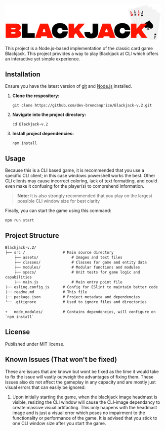 ![Readme.md Blackjack Header Image](/src/assets/github_headmast.png)

This project is a Node.js-based implementation of the classic card game Blackjack.  This project provides a way to play Blackjack at CLI which offers an interactive yet simple experience.


## Installation
Ensure you have the latest version of [git](https://git-scm.com/downloads) and [Node.js](https://nodejs.org/en/download) installed.

1. **Clone the respository:**
    ```shell
    git clone https://github.com/dev-brendanprice/Blackjack-v.2.git
    ```

2. **Navigate into the project directory:**
    ```shell
    cd Blackjack-v.2
    ```

3. **Install project dependencies:**
    ```shell
    npm install
    ```


## Usage
Because this is a CLI based game, it is recommended that you use a specific CLI client; in this case windows powershell works the best. Other CLI clients may cause incorrect coloring, lack of text formatting, and could even make it confusing for the player(s) to comprehend information.

> **Note:** It is also strongly recommended that you play on the largest possible CLI window size for best clarity

Finally, you can start the game using this command:

```shell
npm run start
```


## Project Structure
```
Blackjack-v.2/
├── src /                 # Main source directory
    ├── assets/               # Images and text files
    ├── classes/              # Classes for game and entity data
    ├── modules/              # Modular functions and modules
    ├── specs/                # Unit tests for game logic and capabilities
    ├── main.js               # Main entry point file
├── esling.config.js      # Config for ESlint to maintain better code
├── readme.md             # This file
├── package.json          # Project metadata and dependencies
└── .gitignore            # Used to ignore files and directories

+   node_modules/         # Contains dependencies, will configure on `npm install`
```


## License
Published under MIT license.


## Known Issues (That won't be fixed)
These are issues that are known but wont be fixed as the time it would take to fix the issue will vastly outweigh the advantages of fixing them.  These issues also do not affect the gameplay in any capacity and are mostly just visual errors that can easily be ignored.

1. Upon initially starting the game, when the blackjack image headmast is visible, resizing the CLI window will cause the CLI-image dependancy to create massive visual artifacting. This only happens with the headmast image and is just a visual error which poses no impairment to the functionality or performance of the game.  It is advised that you stick to one CLI window size after you start the game.